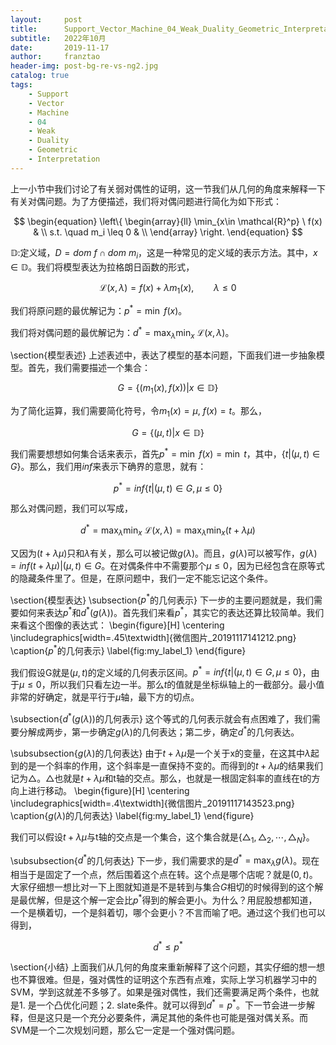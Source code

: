 ```yaml
---
layout:     post
title:      Support_Vector_Machine_04_Weak_Duality_Geometric_Interpretation
subtitle:   2022年10月
date:       2019-11-17
author:     franztao
header-img: post-bg-re-vs-ng2.jpg
catalog: true
tags:
    - Support
    - Vector
    - Machine
    - 04
    - Weak
    - Duality
    - Geometric
    - Interpretation
---
```


    

上一小节中我们讨论了有关弱对偶性的证明，这一节我们从几何的角度来解释一下有关对偶问题。为了方便描述，我们将对偶问题进行简化为如下形式：

$$
\begin{equation}
    \left\{
    \begin{array}{ll}
        \min_{x\in \mathcal{R}^p} \ f(x) & \\
        s.t. \quad m_i \leq 0 & \\
    \end{array}
    \right.
\end{equation}
$$

$\mathbb{D}:$定义域，$D=dom\ f \cap dom\ m_i$，这是一种常见的定义域的表示方法。其中，$x\in \mathbb{D}$。我们将模型表达为拉格朗日函数的形式，

$$
\begin{equation}
    \mathcal{L}(x,\lambda) = f(x) + \lambda m_1(x),\qquad \lambda \leq 0
\end{equation}
$$

我们将原问题的最优解记为：$p^\ast = \min\ f(x)$。

我们将对偶问题的最优解记为：$d^\ast = \max_{\lambda} \min_{x} \ \mathcal{L}(x,\lambda)$。

\section{模型表述}
上述表述中，表达了模型的基本问题，下面我们进一步抽象模型。首先，我们需要描述一个集合：

$$
\begin{equation}
    G = \{ (m_1(x),f(x))|x \in \mathbb{D} \}
\end{equation}
$$

为了简化运算，我们需要简化符号，令$m_1(x) = \mu,\ f(x)=t$。那么，

$$
\begin{equation}
    G = \{ (\mu,t)|x \in \mathbb{D} \}
\end{equation}
$$

我们需要想想如何集合话来表示，首先$p^\ast = \min \ f(x) = \min \ t$，其中，$\left\{ t|(\mu,t)\in G \right\}$。那么，我们用$inf$来表示下确界的意思，就有：

$$
\begin{equation}
    p^\ast = inf\left\{ t|(\mu,t)\in G,\mu \leq 0 \right\}
\end{equation}
$$

那么对偶问题，我们可以写成，

$$
\begin{equation}
    d^\ast = \max_{\lambda}\min_{x} \ \mathcal{L}(x,\lambda)=\max_{\lambda}\min_{x} (t+\lambda \mu)
\end{equation}
$$

又因为$(t+\lambda \mu)$只和$\lambda$有关，那么可以被记做$g(\lambda)$。而且，$g(\lambda)$可以被写作，$g(\lambda) = inf (t+\lambda \mu)|(\mu,t)\in G$。在对偶条件中不需要那个$\mu \leq 0$，因为已经包含在原等式的隐藏条件里了。但是，在原问题中，我们一定不能忘记这个条件。

\section{模型表达}
\subsection{$p^\ast$的几何表示}
下一步的主要问题就是，我们需要如何来表达$p^\ast$和$d^\ast(g(\lambda))$。首先我们来看$p^\ast$，其实它的表达还算比较简单。我们来看这个图像的表达式：
\begin{figure}[H]
    \centering
    \includegraphics[width=.45\textwidth]{微信图片_20191117141212.png}
    \caption{$p^\ast$的几何表示}
    \label{fig:my_label_1}
\end{figure}

我们假设G就是$(\mu,t)$的定义域的几何表示区间。$p^\ast = inf\left\{ t|(\mu,t)\in G,\mu \leq 0 \right\}$，由于$\mu \leq 0$，所以我们只看左边一半。那么$t$的值就是坐标纵轴上的一截部分。最小值非常的好确定，就是平行于$\mu$轴，最下方的切点。

\subsection{$d^\ast(g(\lambda))$的几何表示}
这个等式的几何表示就会有点困难了，我们需要分解成两步，第一步确定$g(\lambda)$的几何表达；第二步，确定$d^\ast$的几何表达。

\subsubsection{$g(\lambda)$的几何表达}
由于$t+\lambda \mu$是一个关于x的变量，在这其中$\lambda$起到的是一个斜率的作用，这个斜率是一直保持不变的。而得到的$t+\lambda \mu$的结果我们记为$\triangle$。$\triangle$也就是$t+\lambda \mu$和t轴的交点。那么，也就是一根固定斜率的直线在t的方向上进行移动。
\begin{figure}[H]
    \centering
    \includegraphics[width=.4\textwidth]{微信图片_20191117143523.png}
    \caption{$g(\lambda)$的几何表达}
    \label{fig:my_label_1}
\end{figure}

我们可以假设$t+\lambda \mu$与t轴的交点是一个集合，这个集合就是$\{\triangle_1,\triangle_2,\cdots,\triangle_N\}$。

\subsubsection{$d^\ast$的几何表达}
下一步，我们需要求的是$d^\ast = \max_{\lambda} g(\lambda)$。现在相当于是固定了一个点，然后围着这个点在转。这个点是哪个店呢？就是$(0,t)$。大家仔细想一想比对一下上图就知道是不是转到与集合$G$相切的时候得到的这个解是最优解，但是这个解一定会比$p^\ast$得到的解会更小。为什么？用屁股想都知道，一个是横着切，一个是斜着切，哪个会更小？不言而喻了吧。通过这个我们也可以得到，

$$
\begin{equation}
    d^\ast \leq p^\ast
\end{equation}
$$

\section{小结}
上面我们从几何的角度来重新解释了这个问题，其实仔细的想一想也不算很难。但是，强对偶性的证明这个东西有点难，实际上学习机器学习中的SVM，学到这就差不多够了。如果是强对偶性，我们还需要满足两个条件，也就是1. 是一个凸优化问题；2. slate条件。就可以得到$d^\ast = p^\ast$。下一节会进一步解释，但是这只是一个充分必要条件，满足其他的条件也可能是强对偶关系。而SVM是一个二次规划问题，那么它一定是一个强对偶问题。





